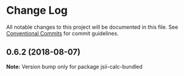 # Change Log

All notable changes to this project will be documented in this file.
See [Conventional Commits](https://conventionalcommits.org) for commit guidelines.

<a name="0.6.2"></a>
## 0.6.2 (2018-08-07)




**Note:** Version bump only for package jsii-calc-bundled
